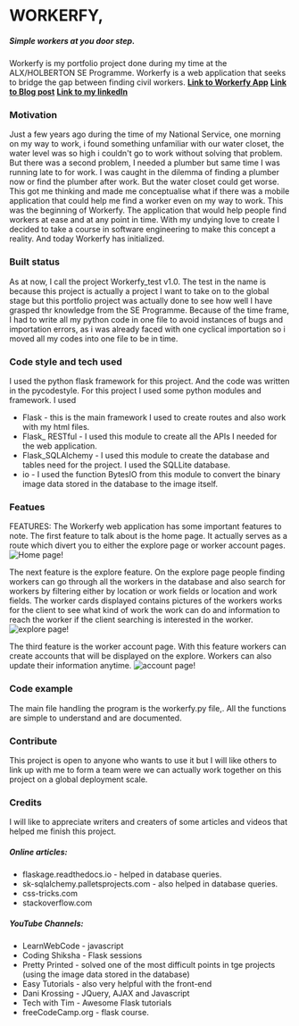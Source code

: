 # WORKERFY,
##### Simple workers at you door step.

Workerfy is my portfolio project done during my time at the ALX/HOLBERTON SE Programme. Workerfy is a web application that seeks to bridge the gap between finding civil workers.
**[Link to Workerfy App](http://12c692893a5e.bbc32185.alx-cod.online:5000/)**
**[Link to Blog post](http://kyeissimpleshell.code.blog/2022/06/04/portfolio-project-blog-postworkerfy/)**
**[Link to my linkedIn](https://www.linkedin.com/in/bernard-mensah-1734a2141)**

### Motivation
Just a few years ago during the time of my National Service, one morning on my way to work, i found something unfamiliar with our water closet, the water level was so high i couldn't go to work without solving that problem. But there was a second problem, I needed a plumber but same time I was running late to for work. I was caught in the dilemma of finding a plumber now or find the plumber after work. But the water closet could get worse. This got me thinking and made me conceptualise what if there was a mobile application that could help me find a worker even on my way to work. This was the beginning of Workerfy. The application that would help people find workers at ease and at any point in time. With my undying love to create I decided to take a course in software engineering to make this concept a reality. And today Workerfy has initialized.

### Built status 
As at now, I call the project Workerfy_test v1.0. The test in the name is because this project is actually a project I want to take on to the global stage but this portfolio project was actually done to see how well I have grasped thr knowledge from the SE Programme. Because of the time frame, I had to write all my python code in one file to avoid instances of bugs and importation errors, as i was already faced with one cyclical importation so i moved all my codes into one file to be in time.

### Code style and tech used
I used the python flask framework for this project. And the code was written in the pycodestyle.
For this project I used some python modules and framework. I used
* Flask - this is the main framework I used to create routes and also work with my html files.
* Flask_ RESTful - I used this module to create all  the APIs I needed for the web application.
* Flask_SQLAlchemy - I used this module to create the database and tables need for the project. I used the SQLLite database.
* io - I used the function BytesIO from this module to convert the binary image data stored in the database to the image itself.

### Featues
FEATURES:
The Workerfy web application has some important features to note. The first feature to talk about is the home page. It actually serves as a route which divert you to either the explore page or worker account pages.
![Home page!](~/Project-Portfolio-/static/image/home.jpg "Home Page ")

The next feature is the explore feature. On the explore page people finding workers can go through all the workers in the database and also search for workers by filtering either by location or work fields or location and work fields. The worker cards displayed contains pictures of the workers works for the client to see what kind of work the work can do and information to reach the worker if the client searching is interested in the worker.
![explore page!](/root/Portfolio-Project-/static/image/explore.jpg "explore Page ")

The third feature is the worker account page. With this feature workers can create accounts that will be displayed on the explore. Workers can also update their information anytime.
![account page!](~/Project-Portfolio-/static/image/account.jpg "account Page")

### Code example
The main file handling the program is the workerfy.py file,. All the functions are simple to understand and are documented. 

### Contribute
This project is open to anyone who wants to use it but I will like others to link up with me to form a team were we can actually work together on this project on a global deployment scale.

### Credits
I will like to appreciate writers and creaters of some articles and videos that helped me finish this project. 

##### Online articles:
* flaskage.readthedocs.io - helped in database queries.
* sk-sqlalchemy.palletsprojects.com - also helped in database queries.
* css-tricks.com
* stackoverflow.com

##### YouTube Channels:
* LearnWebCode - javascript
* Coding Shiksha - Flask sessions
* Pretty Printed - solved one of the most difficult points in tge projects (using the image data stored in the database)
* Easy Tutorials - also very helpful with the front-end
* Dani Krossing - JQuery, AJAX and Javascript
* Tech with Tim - Awesome Flask tutorials
* freeCodeCamp.org - flask course. 